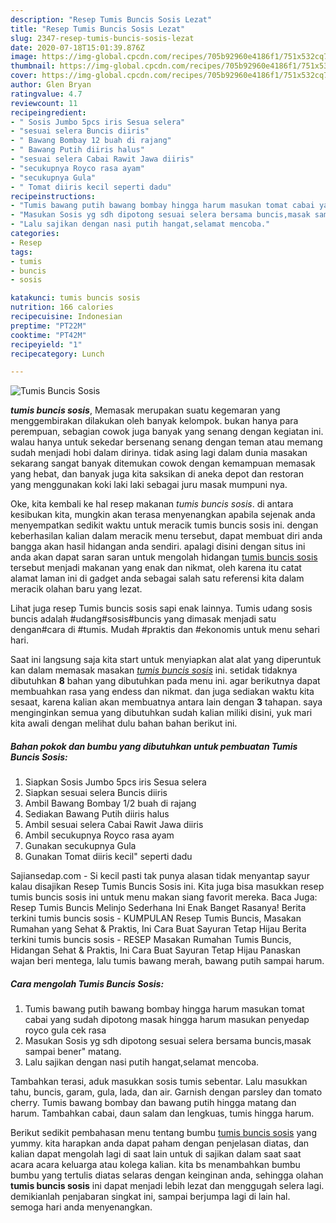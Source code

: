 ```yaml
---
description: "Resep Tumis Buncis Sosis Lezat"
title: "Resep Tumis Buncis Sosis Lezat"
slug: 2347-resep-tumis-buncis-sosis-lezat
date: 2020-07-18T15:01:39.876Z
image: https://img-global.cpcdn.com/recipes/705b92960e4186f1/751x532cq70/tumis-buncis-sosis-foto-resep-utama.jpg
thumbnail: https://img-global.cpcdn.com/recipes/705b92960e4186f1/751x532cq70/tumis-buncis-sosis-foto-resep-utama.jpg
cover: https://img-global.cpcdn.com/recipes/705b92960e4186f1/751x532cq70/tumis-buncis-sosis-foto-resep-utama.jpg
author: Glen Bryan
ratingvalue: 4.7
reviewcount: 11
recipeingredient:
- " Sosis Jumbo 5pcs iris Sesua selera"
- "sesuai selera Buncis diiris"
- " Bawang Bombay 12 buah di rajang"
- " Bawang Putih diiris halus"
- "sesuai selera Cabai Rawit Jawa diiris"
- "secukupnya Royco rasa ayam"
- "secukupnya Gula"
- " Tomat diiris kecil seperti dadu"
recipeinstructions:
- "Tumis bawang putih bawang bombay hingga harum masukan tomat cabai yang sudah dipotong masak hingga harum masukan penyedap royco gula cek rasa"
- "Masukan Sosis yg sdh dipotong sesuai selera bersama buncis,masak sampai bener&#34; matang."
- "Lalu sajikan dengan nasi putih hangat,selamat mencoba."
categories:
- Resep
tags:
- tumis
- buncis
- sosis

katakunci: tumis buncis sosis 
nutrition: 166 calories
recipecuisine: Indonesian
preptime: "PT22M"
cooktime: "PT42M"
recipeyield: "1"
recipecategory: Lunch

---
```



![Tumis Buncis Sosis](https://img-global.cpcdn.com/recipes/705b92960e4186f1/751x532cq70/tumis-buncis-sosis-foto-resep-utama.jpg)

<b><i>tumis buncis sosis</i></b>, Memasak merupakan suatu kegemaran yang menggembirakan dilakukan oleh banyak kelompok. bukan hanya para perempuan, sebagian cowok juga banyak yang senang dengan kegiatan ini. walau hanya untuk sekedar bersenang senang dengan teman atau memang sudah menjadi hobi dalam dirinya. tidak asing lagi dalam dunia masakan sekarang sangat banyak ditemukan cowok dengan kemampuan memasak yang hebat, dan banyak juga kita saksikan di aneka depot dan restoran yang menggunakan koki laki laki sebagai juru masak mumpuni nya.

Oke, kita kembali ke hal resep makanan <i>tumis buncis sosis</i>. di antara kesibukan kita, mungkin akan terasa menyenangkan apabila sejenak anda menyempatkan sedikit waktu untuk meracik tumis buncis sosis ini. dengan keberhasilan kalian dalam meracik menu tersebut, dapat membuat diri anda bangga akan hasil hidangan anda sendiri. apalagi disini dengan situs ini anda akan dapat saran saran untuk mengolah hidangan <u>tumis buncis sosis</u> tersebut menjadi makanan yang enak dan nikmat, oleh karena itu catat alamat laman ini di gadget anda sebagai salah satu referensi kita dalam meracik olahan baru yang lezat.

Lihat juga resep Tumis buncis sosis sapi enak lainnya. Tumis udang sosis buncis adalah #udang#sosis#buncis yang dimasak menjadi satu dengan#cara di #tumis. Mudah #praktis dan #ekonomis untuk menu sehari hari.


Saat ini langsung saja kita start untuk menyiapkan alat alat yang diperuntuk kan dalam memasak masakan <u><i>tumis buncis sosis</i></u> ini. setidak tidaknya dibutuhkan <b>8</b> bahan yang dibutuhkan pada menu ini. agar berikutnya dapat membuahkan rasa yang endess dan nikmat. dan juga sediakan waktu kita sesaat, karena kalian akan membuatnya antara lain dengan <b>3</b> tahapan. saya menginginkan semua yang dibutuhkan sudah kalian miliki disini, yuk mari kita awali dengan melihat dulu bahan bahan berikut ini.

<!--inarticleads1-->

##### Bahan pokok dan bumbu yang dibutuhkan untuk pembuatan Tumis Buncis Sosis:

1. Siapkan  Sosis Jumbo 5pcs iris Sesua selera
1. Siapkan sesuai selera Buncis diiris
1. Ambil  Bawang Bombay 1/2 buah di rajang
1. Sediakan  Bawang Putih diiris halus
1. Ambil sesuai selera Cabai Rawit Jawa diiris
1. Ambil secukupnya Royco rasa ayam
1. Gunakan secukupnya Gula
1. Gunakan  Tomat diiris kecil&#34; seperti dadu


Sajiansedap.com - Si kecil pasti tak punya alasan tidak menyantap sayur kalau disajikan Resep Tumis Buncis Sosis ini. Kita juga bisa masukkan resep tumis buncis sosis ini untuk menu makan siang favorit mereka. Baca Juga: Resep Tumis Buncis Melinjo Sederhana Ini Enak Banget Rasanya! Berita terkini tumis buncis sosis - KUMPULAN Resep Tumis Buncis, Masakan Rumahan yang Sehat &amp; Praktis, Ini Cara Buat Sayuran Tetap Hijau Berita terkini tumis buncis sosis - RESEP Masakan Rumahan Tumis Buncis, Hidangan Sehat &amp; Praktis, Ini Cara Buat Sayuran Tetap Hijau Panaskan wajan beri mentega, lalu tumis bawang merah, bawang putih sampai harum. 

<!--inarticleads2-->

##### Cara mengolah Tumis Buncis Sosis:

1. Tumis bawang putih bawang bombay hingga harum masukan tomat cabai yang sudah dipotong masak hingga harum masukan penyedap royco gula cek rasa
1. Masukan Sosis yg sdh dipotong sesuai selera bersama buncis,masak sampai bener&#34; matang.
1. Lalu sajikan dengan nasi putih hangat,selamat mencoba.


Tambahkan terasi, aduk masukkan sosis tumis sebentar. Lalu masukkan tahu, buncis, garam, gula, lada, dan air. Garnish dengan parsley dan tomato cherry. Tumis bawang bombay dan bawang putih hingga matang dan harum. Tambahkan cabai, daun salam dan lengkuas, tumis hingga harum. 

Berikut sedikit pembahasan menu tentang bumbu <u>tumis buncis sosis</u> yang yummy. kita harapkan anda dapat paham dengan penjelasan diatas, dan kalian dapat mengolah lagi di saat lain untuk di sajikan dalam saat saat acara acara keluarga atau kolega kalian. kita bs menambahkan bumbu bumbu yang tertulis diatas selaras dengan keinginan anda, sehingga olahan <b>tumis buncis sosis</b> ini dapat menjadi lebih lezat dan menggugah selera lagi. demikianlah penjabaran singkat ini, sampai berjumpa lagi di lain hal. semoga hari anda menyenangkan.
